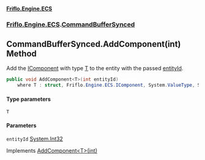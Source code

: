 #### [Friflo.Engine.ECS](index.md 'index')
### [Friflo.Engine.ECS](Friflo.Engine.ECS.md 'Friflo.Engine.ECS').[CommandBufferSynced](CommandBufferSynced.md 'Friflo.Engine.ECS.CommandBufferSynced')

## CommandBufferSynced.AddComponent<T>(int) Method

Add the [IComponent](IComponent.md 'Friflo.Engine.ECS.IComponent') with type [T](CommandBufferSynced.AddComponent_T_(int).md#Friflo.Engine.ECS.CommandBufferSynced.AddComponent_T_(int).T 'Friflo.Engine.ECS.CommandBufferSynced.AddComponent<T>(int).T') to the entity with the passed [entityId](CommandBufferSynced.AddComponent_T_(int).md#Friflo.Engine.ECS.CommandBufferSynced.AddComponent_T_(int).entityId 'Friflo.Engine.ECS.CommandBufferSynced.AddComponent<T>(int).entityId').

```csharp
public void AddComponent<T>(int entityId)
    where T : struct, Friflo.Engine.ECS.IComponent, System.ValueType, System.ValueType;
```
#### Type parameters

<a name='Friflo.Engine.ECS.CommandBufferSynced.AddComponent_T_(int).T'></a>

`T`
#### Parameters

<a name='Friflo.Engine.ECS.CommandBufferSynced.AddComponent_T_(int).entityId'></a>

`entityId` [System.Int32](https://docs.microsoft.com/en-us/dotnet/api/System.Int32 'System.Int32')

Implements [AddComponent&lt;T&gt;(int)](ICommandBuffer.AddComponent_T_(int).md 'Friflo.Engine.ECS.ICommandBuffer.AddComponent<T>(int)')